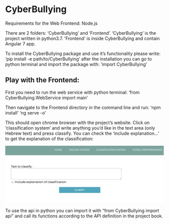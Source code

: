 # CyberBullying

Requirements for the Web Frontend: Node.js

There are 2 folders: ‘CyberBullying’ and ‘Frontend’. ‘CyberBullying’ is the project written in python3.7. 'Frontend' is inside CyberBullying and contain Angular 7 app.

To install the CyberBullying package and use it’s functionality please write:
‘pip install -e path/to/CyberBullying’
after the installation you can go to python terminal and import the package with:
‘import CyberBullying’

## Play with the Frontend:
First you need to run the web service with python terminal:
‘from CyberBullying.WebService import main’

Then navigate to the Frontend directory in the command line and run:
‘npm install’
‘ng serve -o’

This should open chrome browser with the project’s website.
Click on ‘classification system’ and write anything you’d like in the text area (only Hebrew text) and press classify. 
You can check the ‘include explanation…’ to get the explanation of the classification:

 ![printscreen from the website](image/frontend.png)

To use the api in python you can import it with 
“from CyberBullying import api”
and call its functions according to the API definition in the project book.

